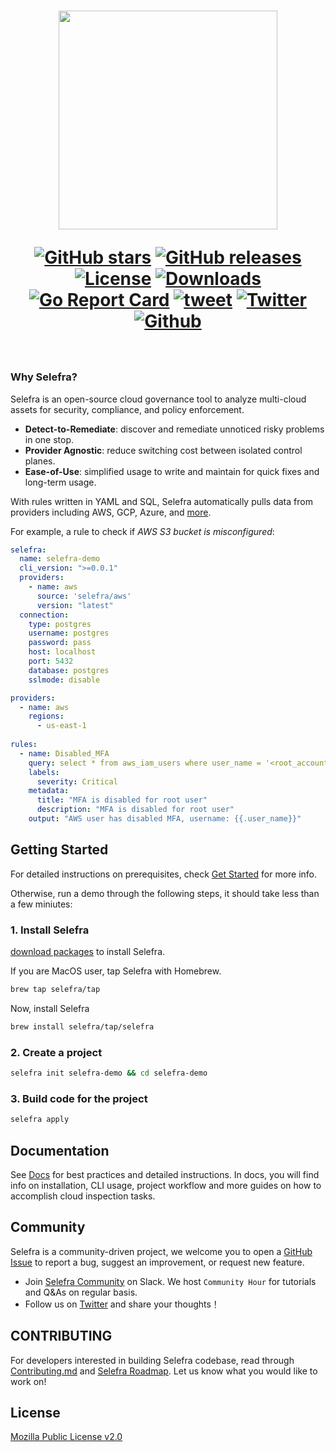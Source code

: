 <h1 align="center">
    <a href="https://www.selefra.io" title="Selefra - Infrastructure as Code for Infrastructure Analysis.">
        <img src=".github/images/logo.png" width="350">
    </a>
    <p align="center">
    <a href="https://github.com/selefra/selefra/stargazers"><img alt="GitHub stars" src="https://img.shields.io/github/stars/selefra/selefra"/></a>
    <a href="https://github.com/selefra/selefra/releases"><img alt="GitHub releases" src="https://img.shields.io/github/release/teamssix/cf"/></a>
    <a href="https://github.com/selefra/selefra/blob/main/LICENSE"><img alt="License" src="https://img.shields.io/badge/license-MPL%202.0-blue.svg"/></a>
    <a href="https://github.com/selefra/selefra/releases"><img alt="Downloads" src="https://img.shields.io/github/downloads/selefra/selefra/total?color=blue"/></a>
    <a href="https://goreportcard.com/report/github.com/selefra/selefra"><img alt="Go Report Card" src="https://goreportcard.com/badge/github.com/selefra/selefra"/></a>
    <a href="https://twitter.com/SelefraCorp"><img alt="tweet" src="https://img.shields.io/twitter/url?url=https://github.com/selefra/selefra" /></a>
    <a href="https://twitter.com/SelefraCorp"><img alt="Twitter" src="https://img.shields.io/twitter/follow/SelefraCorp?style=social" /></a>
    <a href="https://github.com/selefra"><img alt="Github" src="https://img.shields.io/github/followers/selefra?style=social" /></a><br></br>
    </p>
</h1>

### Why Selefra?

Selefra is an open-source cloud governance tool to analyze multi-cloud assets for security, compliance, and policy enforcement. 
* **Detect-to-Remediate**: discover and remediate unnoticed risky problems in one stop.
* **Provider Agnostic**: reduce switching cost between isolated control planes.
* **Ease-of-Use**: simplified usage to write and maintain for quick fixes and long-term usage.

With rules written in YAML and SQL, Selefra automatically pulls data from providers including AWS, GCP, Azure, and [more](https://github.com/selefra/selefra).

For example, a rule to check if *AWS S3 bucket is misconfigured*:

```yaml
selefra:
  name: selefra-demo
  cli_version: ">=0.0.1"
  providers:
    - name: aws
      source: 'selefra/aws'
      version: "latest"
  connection:
    type: postgres
    username: postgres
    password: pass
    host: localhost
    port: 5432
    database: postgres
    sslmode: disable

providers:
  - name: aws
    regions:
      - us-east-1
      
rules:
  - name: Disabled_MFA
    query: select * from aws_iam_users where user_name = '<root_account>' and mfa_active = 'f'
    labels:
      severity: Critical
    metadata:
      title: "MFA is disabled for root user"
      description: "MFA is disabled for root user"
    output: "AWS user has disabled MFA, username: {{.user_name}}"
```

## Getting Started
 
For detailed instructions on prerequisites, check [Get Started](https://selefra.io/docs/get-started/) for more info.

Otherwise, run a demo through the following steps, it should take less than a few miniutes:

### 1. Install Selefra

[download packages](https://github.com/selefra/selefra/releases) to install Selefra.

If you are MacOS user, tap Selefra with Homebrew.

```bash
brew tap selefra/tap
```

Now, install Selefra

```bash
brew install selefra/tap/selefra
```

### 2. Create a project

```bash
selefra init selefra-demo && cd selefra-demo
```

### 3. Build code for the project

```bash
selefra apply 
```


## Documentation

See [Docs](https://selefra.io/docs) for best practices and detailed instructions. In docs, you will find info on installation, CLI usage, project workflow and more guides on how to accomplish cloud inspection tasks.

## Community

Selefra is a community-driven project, we welcome you to open a [GitHub Issue](https://github.com/selefra/selefra/issues/new/choose) to report a bug, suggest an improvement, or request new feature.

-  Join [Selefra Community](https://selefra.slack.com) on Slack. We host `Community Hour` for tutorials and Q&As on regular basis.
-  Follow us on [Twitter](https://twitter.com/SelefraCorp) and share your thoughts！

## CONTRIBUTING

For developers interested in building Selefra codebase, read through [Contributing.md](https://github.com/selefra/selefra/blob/main/CONTRIBUTING.md) and [Selefra Roadmap](https://github.com/orgs/selefra/projects/1). 
Let us know what you would like to work on!

## License

[Mozilla Public License v2.0](https://github.com/selefra/selefra/blob/main/LICENSE)


